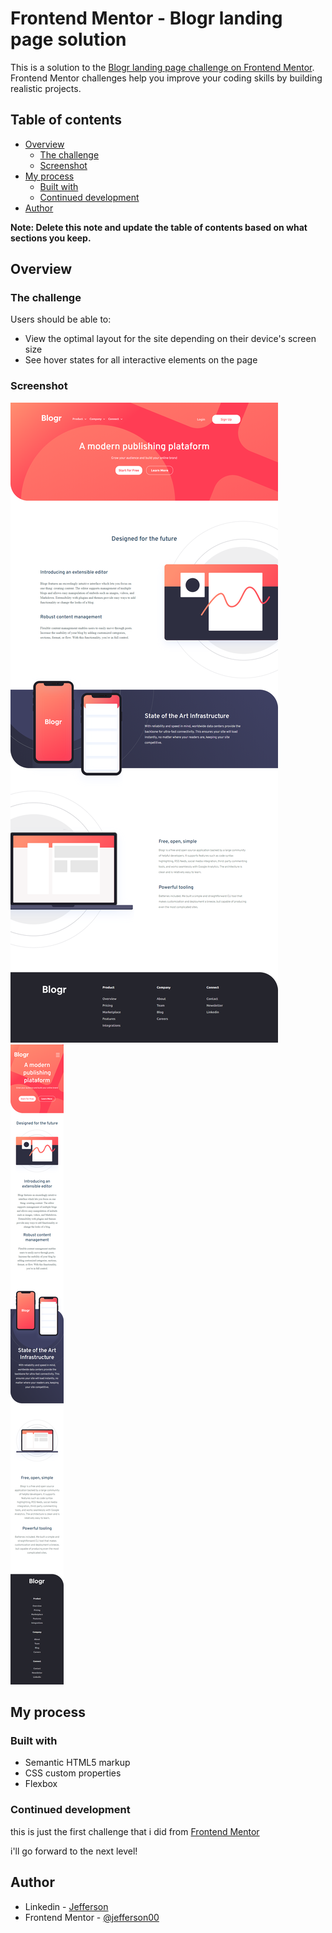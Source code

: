 # Frontend Mentor - Blogr landing page solution

This is a solution to the [Blogr landing page challenge on Frontend Mentor](https://www.frontendmentor.io/challenges/blogr-landing-page-EX2RLAApP). Frontend Mentor challenges help you improve your coding skills by building realistic projects. 

## Table of contents

- [Overview](#overview)
  - [The challenge](#the-challenge)
  - [Screenshot](#screenshot)
- [My process](#my-process)
  - [Built with](#built-with)
  - [Continued development](#continued-development)
- [Author](#author)

**Note: Delete this note and update the table of contents based on what sections you keep.**

## Overview

### The challenge

Users should be able to:

- View the optimal layout for the site depending on their device's screen size
- See hover states for all interactive elements on the page

### Screenshot

![](./github/screenshot-1.png)
![](./github/screenshot-2.png)

## My process

### Built with

- Semantic HTML5 markup
- CSS custom properties
- Flexbox


### Continued development

this is just the first challenge that i did from [Frontend Mentor](https://www.frontendmentor.io/challenges)

i'll go forward to the next level!


## Author

- Linkedin - [Jefferson](https://www.linkedin.com/in/jefferson-c-silva-aa1b7b1a9/)
- Frontend Mentor - [@jefferson00](https://www.frontendmentor.io/profile/Jefferson00)

